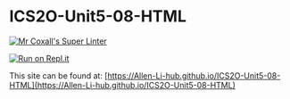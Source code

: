 # ICS2O-Unit5-08-HTML

[![Mr Coxall's Super Linter](https://github.com/Allen-Li-hub//ICS2O-Unit5-08-HTML/workflows/Mr%20Coxall's%20Super%20Linter/badge.svg)](https://github.com/Allen-Li-hub//ICS2O-Unit5-08-HTML/actions)

[![Run on Repl.it](https://repl.it/badge/github/Allen-Li-hub//ICS2O-Unit5-08-HTML)](https://repl.it/github/Allen-Li-hub//ICS2O-Unit5-08-HTML)

This site can be found at: [https://Allen-Li-hub.github.io/ICS2O-Unit5-08-HTML](https://Allen-Li-hub.github.io/ICS2O-Unit5-08-HTML)
